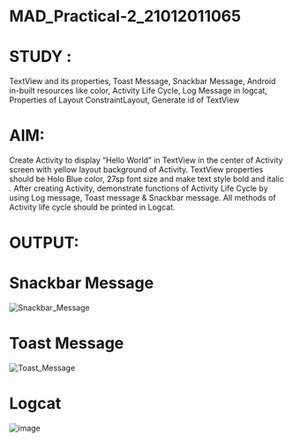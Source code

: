 # MAD_Practical-2_21012011065

# STUDY : 
TextView and its properties, Toast Message, Snackbar Message, Android in-built resources like color, Activity Life Cycle, Log Message in logcat, Properties of Layout ConstraintLayout, Generate id of TextView

# AIM: 
Create Activity to display “Hello World” in TextView in the center of Activity screen with yellow layout background of Activity. TextView properties should be Holo Blue color, 27sp font size  and make text style bold and italic . After creating Activity, demonstrate functions of Activity Life Cycle by using Log message, Toast message & Snackbar message. All methods of Activity life cycle should be printed in Logcat.

# OUTPUT:

# Snackbar Message  
![Snackbar_Message](https://github.com/amipatel1708/MAD_Practical-2_21012011065/assets/139481113/f6ca9e88-7653-49c3-87c4-cf00a35d16f1)

# Toast Message
![Toast_Message](https://github.com/amipatel1708/MAD_Practical-2_21012011065/assets/139481113/7ef3af65-54a8-49f2-8719-81af801f0ede)

# Logcat
![image](https://github.com/amipatel1708/MAD_Practical-2_21012011065/assets/139481113/d20e3200-71bd-4193-aa75-ce04232441d7)
